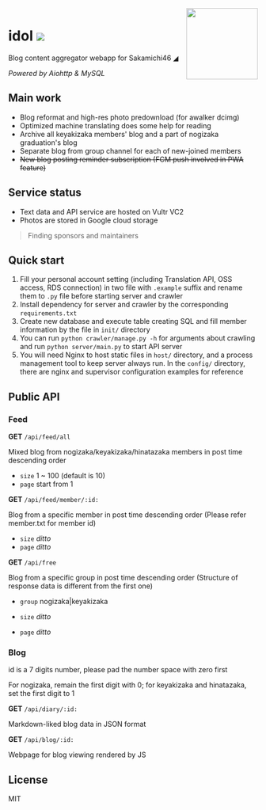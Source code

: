 <img src="https://user-images.githubusercontent.com/26399680/57981044-44703280-7a65-11e9-986c-b04c28d220bd.png" width="144" height="144" align="right" />

# idol ![](https://img.shields.io/badge/python-3.4+-blue.svg?style=flat-square)

Blog content aggregator webapp for Sakamichi46 ◢

*Powered by Aiohttp & MySQL*

## Main work

- Blog reformat and high-res photo predownload (for awalker dcimg)
- Optimized machine translating does some help for reading
- Archive all keyakizaka members' blog and a part of nogizaka graduation's blog
- Separate blog from group channel for each of new-joined members
- ~~New blog posting reminder subscription (FCM push involved in PWA feature)~~

## Service status

- Text data and API service are hosted on Vultr VC2
- Photos are stored in Google cloud storage

> Finding sponsors and maintainers

## Quick start

1. Fill your personal account setting (including Translation API, OSS access, RDS connection) in two file with `.example` suffix and rename them to `.py` file before starting server and crawler
2. Install dependency for server and crawler by the corresponding `requirements.txt`
3. Create new database and execute table creating SQL and fill member information by the file in `init/` directory
4. You can run `python crawler/manage.py -h` for arguments about crawling and run `python server/main.py` to start API server
5. You will need Nginx to host static files in `host/` directory, and a process management tool to keep server always run. In the `config/` directory, there are nginx and supervisor configuration examples for reference

## Public API

### Feed

**GET** `/api/feed/all` 

Mixed blog from nogizaka/keyakizaka/hinatazaka members in post time descending order

- `size` 1 ~ 100 (default is 10)
- `page` start from 1

**GET** `/api/feed/member/:id:` 

Blog from a specific member in post time descending order (Please refer member.txt for member id)

- `size` *ditto*
- `page` *ditto*

**GET** `/api/free` 

Blog from a specific group in post time descending order (Structure of response data is different from the first one)

- `group` nogizaka|keyakizaka

- `size` *ditto*
- `page` *ditto*

### Blog

id is a 7 digits number, please pad the number space with zero first

For nogizaka, remain the first digit with 0; for keyakizaka and hinatazaka, set the first digit to 1

**GET** `/api/diary/:id:`

Markdown-liked blog data in JSON format

**GET** `/api/blog/:id:`

Webpage for blog viewing rendered by JS

## License

MIT